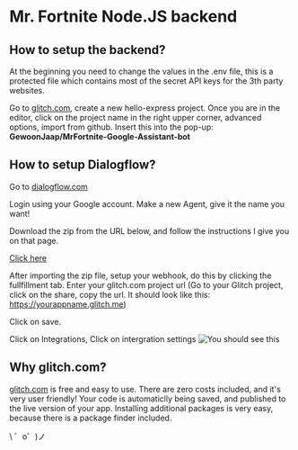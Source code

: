 Mr. Fortnite Node.JS backend
=================

How to setup the backend?
------------


At the beginning you need to change the values in the .env file, this is a protected file which contains most of the secret API keys for the 3th party websites.

Go to [glitch.com](https://glitch.com/), create a new hello-express project.
Once you are in the editor, click on the project name in the right upper corner, advanced options, import from github.
Insert this into the pop-up: **GewoonJaap/MrFortnite-Google-Assistant-bot**


How to setup Dialogflow?
------------

Go to [dialogflow.com](https://console.dialogflow.com/api-client)

Login using your Google account.
Make a new Agent, give it the name you want!

Download the zip from the URL below, and follow the instructions I give you on that page.

[Click here](https://github.com/GewoonJaap/MrFortnite-Google-Assistant-bot/releases/tag/DialogFlow_1.1)

After importing the zip file, setup your webhook, do this by clicking the fullfillment tab.
Enter your glitch.com project url (Go to your Glitch project, click on the share, copy the url. It should look like this: https://yourappname.glitch.me)


Click on save.

Click on Integrations, Click on intergration settings 
![You should see this](https://i.gyazo.com/90836b252caea2ee86c74ed9af7a3bda.png)



Why glitch.com?
------------


[glitch.com](https://glitch.com/) is free and easy to use. There are zero costs included, and it's very user friendly!
Your code is automaticlly being saved, and published to the live version of your app. Installing additional packages is very easy, because there is a package finder included.



\ ゜o゜)ノ
